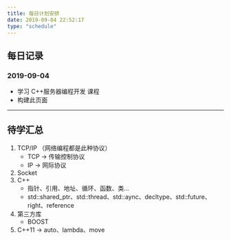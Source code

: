 ```yaml
---
title: 每日计划安排
date: 2019-09-04 22:52:17
type: "schedule"
---
```


## 每日记录

### 2019-09-04
 - 学习 C++服务器编程开发 课程
 - 构建此页面

--- 
## 待学汇总
1. TCP/IP （网络编程都是此种协议）
	- TCP -> 传输控制协议
	- IP	-> 网际协议
2. Socket
3. C++
	- 指针、引用、地址、循环、函数、类...
	- std::shared_ptr、std::thread、std::aync、decltype、std::future、right、reference
4. 第三方库
   - BOOST
5. C++11 -> auto、lambda、move